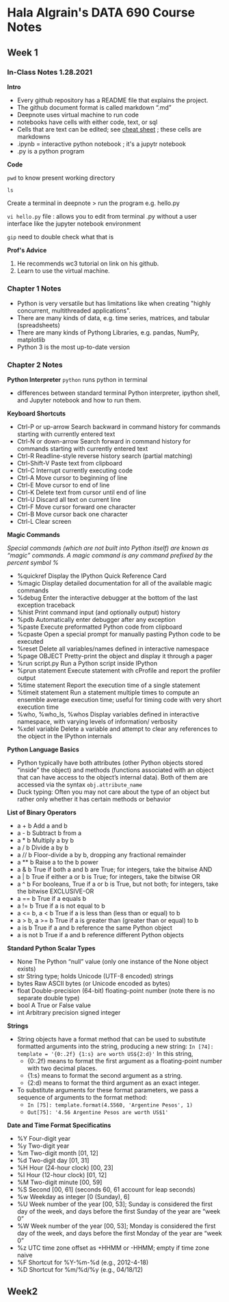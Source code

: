 # Hala Algrain's DATA 690 Course Notes

## Week 1
### In-Class Notes 1.28.2021
**Intro**

- Every github repository has a README file that explains the project.
- The github document format is called markdown “.md”
- Deepnote uses virtual machine to run code
- notebooks have cells with either code, text, or sql
- Cells that are text can be edited; see [cheat sheet](https://www.markdownguide.org/cheat-sheet/) ; these cells are markdowns
- .ipynb = interactive python notebook ; it's a jupytr notebook
- .py is a python program


**Code**

`pwd` to know present working directory

`ls` 

Create a terminal in deepnote > run the program e.g. hello.py

`vi hello.py` file : allows you to edit from terminal .py without a user interface like the jupyter notebook environment

`gip` need to double check what that is


**Prof's Advice**
1. He recommends wc3 tutorial on link on his github.
2. Learn to use the virtual machine.


### Chapter 1 Notes
- Python is very versatile but has limitations like when creating "highly concurrent, multithreaded
applications".
- There are many kinds of data, e.g. time series, matrices, and tabular (spreadsheets)
- There are many kinds of Pythong Libraries, e.g. pandas, NumPy, matplotlib
- Python 3 is the most up-to-date version


### Chapter 2 Notes

**Python Interpreter**
`python` runs python in terminal
- differences between standard terminal Python interpreter, ipython shell, and Jupyter notebook and how to run them.

**Keyboard Shortcuts**
- Ctrl-P or up-arrow Search backward in command history for commands starting with currently entered text
- Ctrl-N or down-arrow Search forward in command history for commands starting with currently entered text
- Ctrl-R Readline-style reverse history search (partial matching)
- Ctrl-Shift-V Paste text from clipboard
- Ctrl-C Interrupt currently executing code
- Ctrl-A Move cursor to beginning of line
- Ctrl-E Move cursor to end of line
- Ctrl-K Delete text from cursor until end of line
- Ctrl-U Discard all text on current line
- Ctrl-F Move cursor forward one character
- Ctrl-B Move cursor back one character
- Ctrl-L Clear screen

**Magic Commands**

*Special commands (which are not built into Python itself) are known as “magic” commands. A magic command is any command prefixed by the percent symbol %*
- %quickref Display the IPython Quick Reference Card
- %magic Display detailed documentation for all of the available magic commands
- %debug Enter the interactive debugger at the bottom of the last exception traceback
- %hist Print command input (and optionally output) history
- %pdb Automatically enter debugger after any exception
- %paste Execute preformatted Python code from clipboard
- %cpaste Open a special prompt for manually pasting Python code to be executed
- %reset Delete all variables/names defined in interactive namespace
- %page OBJECT Pretty-print the object and display it through a pager
- %run script.py Run a Python script inside IPython
- %prun statement Execute statement with cProfile and report the profiler output
- %time statement Report the execution time of a single statement
- %timeit statement Run a statement multiple times to compute an ensemble average execution time; useful for timing code with very short execution time
- %who, %who_ls, %whos Display variables defined in interactive namespace, with varying levels of information/ verbosity
- %xdel variable Delete a variable and attempt to clear any references to the object in the IPython internals

**Python Language Basics**
- Python typically have both attributes (other Python objects stored “inside” the object) and methods (functions associated with an object that can have access to the object’s internal data). Both of them are accessed via the syntax `obj.attribute_name`
- Duck typing: Often you may not care about the type of an object but rather only whether it has certain methods or behavior

**List of Binary Operators**
- a + b Add a and b
- a - b Subtract b from a
- a * b Multiply a by b
- a / b Divide a by b
- a // b Floor-divide a by b, dropping any fractional remainder
- a ** b Raise a to the b power
- a & b True if both a and b are True; for integers, take the bitwise AND
- a | b True if either a or b is True; for integers, take the bitwise OR
- a ^ b For booleans, True if a or b is True, but not both; for integers, take the bitwise EXCLUSIVE-OR
- a == b True if a equals b
- a != b True if a is not equal to b
- a <= b, a < b True if a is less than (less than or equal) to b
- a > b, a >= b True if a is greater than (greater than or equal) to b
- a is b True if a and b reference the same Python object
- a is not b True if a and b reference different Python objects

**Standard Python Scalar Types**
- None The Python “null” value (only one instance of the None object exists)
- str String type; holds Unicode (UTF-8 encoded) strings
- bytes Raw ASCII bytes (or Unicode encoded as bytes)
- float Double-precision (64-bit) floating-point number (note there is no separate double type)
- bool A True or False value
- int Arbitrary precision signed integer

**Strings**
- String objects have a format method that
can be used to substitute formatted arguments into the string, producing a new
string:
`In [74]: template = '{0:.2f} {1:s} are worth US${2:d}'`
In this string,
  -  {0:.2f} means to format the first argument as a floating-point number with two
decimal places.
  -  {1:s} means to format the second argument as a string.
  - {2:d} means to format the third argument as an exact integer.
- To substitute arguments for these format parameters, we pass a sequence of arguments
to the format method:
  - `In [75]: template.format(4.5560, 'Argentine Pesos', 1)`
  - `Out[75]: '4.56 Argentine Pesos are worth US$1'`
  
 **Date and Time Format Specificatins**
- %Y Four-digit year
- %y Two-digit year
- %m Two-digit month [01, 12]
- %d Two-digit day [01, 31]
- %H Hour (24-hour clock) [00, 23]
- %I Hour (12-hour clock) [01, 12]
- %M Two-digit minute [00, 59]
- %S Second [00, 61] (seconds 60, 61 account for leap seconds)
- %w Weekday as integer [0 (Sunday), 6]
- %U Week number of the year [00, 53]; Sunday is considered the first day of the week, and days before the first Sunday of
the year are “week 0”
- %W Week number of the year [00, 53]; Monday is considered the first day of the week, and days before the first Monday of
the year are “week 0”
- %z UTC time zone offset as +HHMM or -HHMM; empty if time zone naive
- %F Shortcut for %Y-%m-%d (e.g., 2012-4-18)
- %D Shortcut for %m/%d/%y (e.g., 04/18/12)

## Week2
